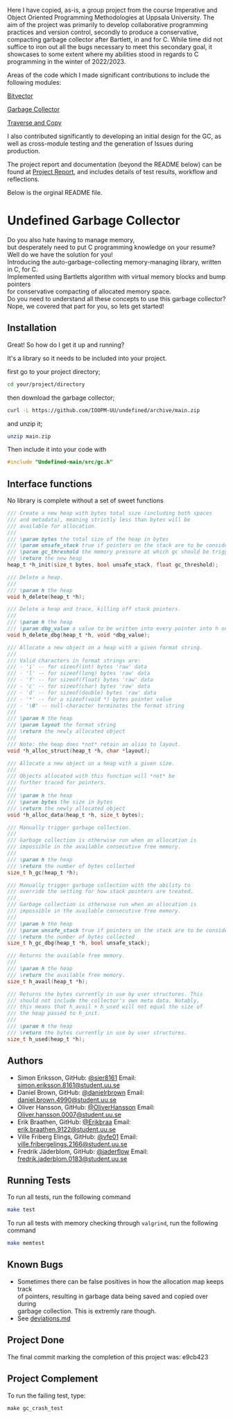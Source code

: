 Here I have copied, as-is, a group project from the course Imperative and Object Oriented Programming Methodologies at Uppsala University. The aim of the project was primarily to develop collaborative programming practices and version control, secondly to produce a conservative, compacting garbage collector after Bartlett, in and for C. While time did not suffice to iron out all the bugs necessary to meet this secondary goal, it showcases to some extent where my abilities stood in regards to C programming in the winter of 2022/2023.

Areas of the code which I made significant contributions to include the following modules:

[Bitvector](src/bitvector)

[Garbage Collector](src/garbage_collector)

[Traverse and Copy](src/traverse_and_copy)

I also contributed significantly to developing an initial design for the GC, as well as cross-module testing and the generation of Issues during production.

The project report and documentation (beyond the README below) can be found at [Project Report](proj), and includes details of test results, workflow and reflections.

Below is the orginal README file.

# Undefined Garbage Collector
Do you also hate having to manage memory,\
but desperately need to put C programming knowledge on your resume?\
Well do we have the solution for you!\
Introducing the auto-garbage-collecting memory-managing library, written in C, for C.\
Implemented using Bartletts algorithm with virtual memory blocks and bump pointers\
for conservative compacting of allocated memory space.\
Do you need to understand all these concepts to use this garbage collector?\
Nope, we covered that part for you, so lets get started!

## Installation
Great! So how do I get it up and running?

It's a library so it needs to be included into your project.

first go to your project directory;
```bash
cd your/project/directory
```
then download the garbage collector;
```bash
curl -L https://github.com/IOOPM-UU/undefined/archive/main.zip
```
and unzip it;
```bash
unzip main.zip
```
Then include it into your code with
```c
#include "Undefined-main/src/gc.h"
```
## Interface functions
No library is complete without a set of sweet functions

```c
/// Create a new heap with bytes total size (including both spaces
/// and metadata), meaning strictly less than bytes will be
/// available for allocation.
///
/// \param bytes the total size of the heap in bytes
/// \param unsafe_stack true if pointers on the stack are to be considered unsafe pointers
/// \param gc_threshold the memory pressure at which gc should be triggered (1.0 = full memory)
/// \return the new heap
heap_t *h_init(size_t bytes, bool unsafe_stack, float gc_threshold);
```
```c
/// Delete a heap.
///
/// \param h the heap
void h_delete(heap_t *h);
```
```c
/// Delete a heap and trace, killing off stack pointers.
///
/// \param h the heap 
/// \param dbg_value a value to be written into every pointer into h on the stack
void h_delete_dbg(heap_t *h, void *dbg_value);
```
```c
/// Allocate a new object on a heap with a given format string.
///
/// Valid characters in format strings are:
/// - 'i' -- for sizeof(int) bytes 'raw' data
/// - 'l' -- for sizeof(long) bytes 'raw' data
/// - 'f' -- for sizeof(float) bytes 'raw' data
/// - 'c' -- for sizeof(char) bytes 'raw' data
/// - 'd' -- for sizeof(double) bytes 'raw' data
/// - '*' -- for a sizeof(void *) bytes pointer value
/// - '\0' -- null-character terminates the format string
///
/// \param h the heap
/// \param layout the format string
/// \return the newly allocated object
///
/// Note: the heap does *not* retain an alias to layout.
void *h_alloc_struct(heap_t *h, char *layout);
```
```c
/// Allocate a new object on a heap with a given size.
///
/// Objects allocated with this function will *not* be 
/// further traced for pointers. 
///
/// \param h the heap
/// \param bytes the size in bytes
/// \return the newly allocated object
void *h_alloc_data(heap_t *h, size_t bytes);
```
```c
/// Manually trigger garbage collection.
///
/// Garbage collection is otherwise run when an allocation is
/// impossible in the available consecutive free memory.
///
/// \param h the heap
/// \return the number of bytes collected
size_t h_gc(heap_t *h);
```
```c
/// Manually trigger garbage collection with the ability to 
/// override the setting for how stack pointers are treated. 
/// 
/// Garbage collection is otherwise run when an allocation is
/// impossible in the available consecutive free memory.
///
/// \param h the heap
/// \param unsafe_stack true if pointers on the stack are to be considered unsafe pointers
/// \return the number of bytes collected
size_t h_gc_dbg(heap_t *h, bool unsafe_stack);
```
```c
/// Returns the available free memory. 
///
/// \param h the heap
/// \return the available free memory. 
size_t h_avail(heap_t *h);
```
```c
/// Returns the bytes currently in use by user structures. This
/// should not include the collector's own meta data. Notably,
/// this means that h_avail + h_used will not equal the size of
/// the heap passed to h_init.
/// 
/// \param h the heap
/// \return the bytes currently in use by user structures. 
size_t h_used(heap_t *h);
```


## Authors
- Simon Eriksson, GitHub: [@sier8161](https://www.github.com/sier8161)
Email: simon.eriksson.8161@student.uu.se
- Daniel Brown, GitHub: [@danielrbrown](https://www.github.com/danielrbrown)
Email: daniel.brown.4990@student.uu.se
- Oliver Hansson, GitHub: [@OliverHansson](https://www.github.com/OliverHansson)
Email: Oliver.hansson.0007@student.uu.se
- Erik Braathen, GitHub: [@Erikbraa](https://www.github.com/Erikbraa)
Email: erik.braathen.9122@student.uu.se
- Ville Friberg Elings, GitHub: [@vfe01](https://www.github.com/vfe01)
Email: ville.fribergelings.2166@student.uu.se
- Fredrik Jäderblom, GitHub: [@jaderflow](https://www.github.com/jaderflow)
Email: fredrik.jaderblom.0183@student.uu.se

## Running Tests

To run all tests, run the following command

```bash
make test
```
To run all tests with memory checking through `valgrind`, run the following command

```bash
make memtest
```

## Known Bugs
- Sometimes there can be false positives in how the allocation map keeps track\
of pointers, resulting in garbage data being saved and copied over during\
garbage collection. This is extremly rare though.
- See [deviations.md](proj/deviations.md)

## Project Done

The final commit marking the completion of this project was: e9cb423
## Project Complement

To run the failing test, type:
```
make gc_crash_test
```
